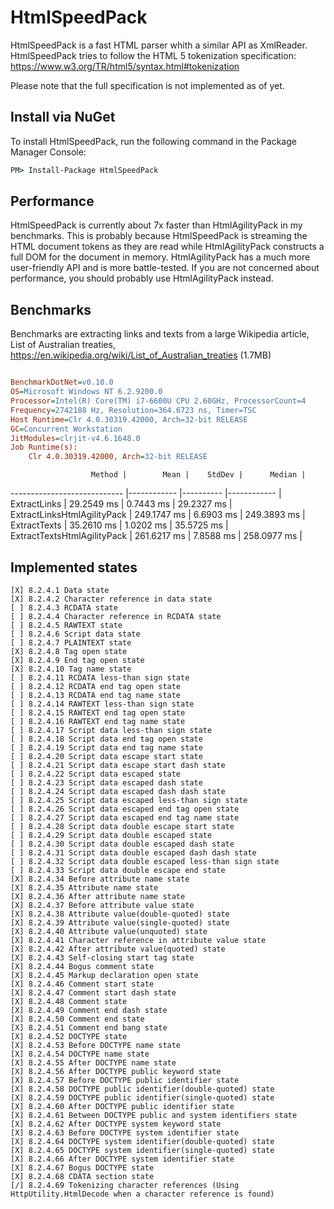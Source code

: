 # HtmlSpeedPack
HtmlSpeedPack is a fast HTML parser whith a similar API as XmlReader. HtmlSpeedPack tries to follow the HTML 5 tokenization specification:
https://www.w3.org/TR/html5/syntax.html#tokenization

Please note that the full specification is not implemented as of yet.


## Install via NuGet
To install HtmlSpeedPack, run the following command in the Package Manager Console:

```cmd
PM> Install-Package HtmlSpeedPack
```

## Performance
HtmlSpeedPack is currently about 7x faster than HtmlAgilityPack in my benchmarks. This is probably because HtmlSpeedPack is streaming the HTML document tokens as they are read while HtmlAgilityPack constructs a full DOM for the document in memory. HtmlAgilityPack has a much more user-friendly API and is more battle-tested. If you are not concerned about performance, you should probably use HtmlAgilityPack instead.

## Benchmarks
Benchmarks are extracting links and texts from a large Wikipedia article, List of Australian treaties, https://en.wikipedia.org/wiki/List_of_Australian_treaties (1.7MB)

``` ini

BenchmarkDotNet=v0.10.0
OS=Microsoft Windows NT 6.2.9200.0
Processor=Intel(R) Core(TM) i7-6600U CPU 2.60GHz, ProcessorCount=4
Frequency=2742188 Hz, Resolution=364.6723 ns, Timer=TSC
Host Runtime=Clr 4.0.30319.42000, Arch=32-bit RELEASE
GC=Concurrent Workstation
JitModules=clrjit-v4.6.1648.0
Job Runtime(s):
	Clr 4.0.30319.42000, Arch=32-bit RELEASE


```
                      Method |        Mean |    StdDev |      Median |
---------------------------- |------------ |---------- |------------ |
                ExtractLinks |  29.2549 ms | 0.7443 ms |  29.2327 ms |
 ExtractLinksHtmlAgilityPack | 249.1747 ms | 6.6903 ms | 249.3893 ms |
                ExtractTexts |  35.2610 ms | 1.0202 ms |  35.5725 ms |
 ExtractTextsHtmlAgilityPack | 261.6217 ms | 7.8588 ms | 258.0977 ms |


## Implemented states
```
[X] 8.2.4.1 Data state
[X] 8.2.4.2 Character reference in data state
[ ] 8.2.4.3 RCDATA state
[ ] 8.2.4.4 Character reference in RCDATA state
[ ] 8.2.4.5 RAWTEXT state
[ ] 8.2.4.6 Script data state
[ ] 8.2.4.7 PLAINTEXT state
[X] 8.2.4.8 Tag open state
[X] 8.2.4.9 End tag open state
[X] 8.2.4.10 Tag name state
[ ] 8.2.4.11 RCDATA less-than sign state
[ ] 8.2.4.12 RCDATA end tag open state
[ ] 8.2.4.13 RCDATA end tag name state
[ ] 8.2.4.14 RAWTEXT less-than sign state
[ ] 8.2.4.15 RAWTEXT end tag open state
[ ] 8.2.4.16 RAWTEXT end tag name state
[ ] 8.2.4.17 Script data less-than sign state
[ ] 8.2.4.18 Script data end tag open state
[ ] 8.2.4.19 Script data end tag name state
[ ] 8.2.4.20 Script data escape start state
[ ] 8.2.4.21 Script data escape start dash state
[ ] 8.2.4.22 Script data escaped state
[ ] 8.2.4.23 Script data escaped dash state
[ ] 8.2.4.24 Script data escaped dash dash state
[ ] 8.2.4.25 Script data escaped less-than sign state
[ ] 8.2.4.26 Script data escaped end tag open state
[ ] 8.2.4.27 Script data escaped end tag name state
[ ] 8.2.4.28 Script data double escape start state
[ ] 8.2.4.29 Script data double escaped state
[ ] 8.2.4.30 Script data double escaped dash state
[ ] 8.2.4.31 Script data double escaped dash dash state
[ ] 8.2.4.32 Script data double escaped less-than sign state
[ ] 8.2.4.33 Script data double escape end state
[X] 8.2.4.34 Before attribute name state
[X] 8.2.4.35 Attribute name state
[X] 8.2.4.36 After attribute name state
[X] 8.2.4.37 Before attribute value state
[X] 8.2.4.38 Attribute value(double-quoted) state
[X] 8.2.4.39 Attribute value(single-quoted) state
[X] 8.2.4.40 Attribute value(unquoted) state
[X] 8.2.4.41 Character reference in attribute value state
[X] 8.2.4.42 After attribute value(quoted) state
[X] 8.2.4.43 Self-closing start tag state
[X] 8.2.4.44 Bogus comment state
[X] 8.2.4.45 Markup declaration open state
[X] 8.2.4.46 Comment start state
[X] 8.2.4.47 Comment start dash state
[X] 8.2.4.48 Comment state
[X] 8.2.4.49 Comment end dash state
[X] 8.2.4.50 Comment end state
[X] 8.2.4.51 Comment end bang state
[X] 8.2.4.52 DOCTYPE state
[X] 8.2.4.53 Before DOCTYPE name state
[X] 8.2.4.54 DOCTYPE name state
[X] 8.2.4.55 After DOCTYPE name state
[X] 8.2.4.56 After DOCTYPE public keyword state
[X] 8.2.4.57 Before DOCTYPE public identifier state
[X] 8.2.4.58 DOCTYPE public identifier(double-quoted) state
[X] 8.2.4.59 DOCTYPE public identifier(single-quoted) state
[X] 8.2.4.60 After DOCTYPE public identifier state
[X] 8.2.4.61 Between DOCTYPE public and system identifiers state
[X] 8.2.4.62 After DOCTYPE system keyword state
[X] 8.2.4.63 Before DOCTYPE system identifier state
[X] 8.2.4.64 DOCTYPE system identifier(double-quoted) state
[X] 8.2.4.65 DOCTYPE system identifier(single-quoted) state
[X] 8.2.4.66 After DOCTYPE system identifier state
[X] 8.2.4.67 Bogus DOCTYPE state
[X] 8.2.4.68 CDATA section state
[/] 8.2.4.69 Tokenizing character references (Using HttpUtility.HtmlDecode when a character reference is found)
```